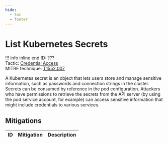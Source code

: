 ```yaml
---
hide:
  - toc
  - footer
---
```


# List Kubernetes Secrets

!!! info inline end
    ID: ???<br>
    Tactic: [Credential Access](../tactics/CredentialAccess/index.md) <br>
    MITRE technique: [T1552.007](https://attack.mitre.org/techniques/T1552/007/)

A Kubernetes secret is an object that lets users store and manage sensitive information, such as passwords and connection strings in the cluster. Secrets can be consumed by reference in the pod configuration. Attackers who have permissions to retrieve the secrets from the API server (by using the pod service account, for example) can access sensitive information that might include credentials to various services.

## Mitigations

|ID|Mitigation|Description|
|--|----------|-----------|